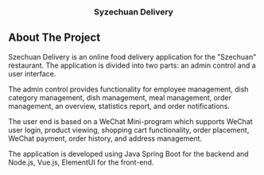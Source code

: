 <!--
*** Thanks for checking out the Best-README-Template. If you have a suggestion
*** that would make this better, please fork the repo and create a pull request
*** or simply open an issue with the tag "enhancement".
*** Don't forget to give the project a star!
*** Thanks again! Now go create something AMAZING! :D
-->



<!-- PROJECT SHIELDS -->


<div align="center">

<h3 align="center">Syzechuan Delivery</h3>
</div>


<!-- ABOUT THE PROJECT -->
## About The Project


Szechuan Delivery is an online food delivery application for the "Szechuan" restaurant. The application is divided into two parts: an admin control and a user interface.

The admin control provides functionality for employee management, dish category management, dish management, meal management, order management, an overview, statistics report, and order notifications.

The user end is based on a WeChat Mini-program which supports WeChat user login, product viewing, shopping cart functionality, order placement, WeChat payment, order history, and address management.

The application is developed using Java Spring Boot for the backend and Node.js, Vue.js, ElementUI for the front-end.

